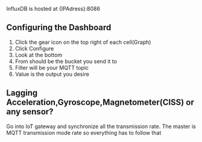 InfluxDB is hosted at {IPAdress}:8086

## Configuring the Dashboard
1. Click the gear icon on the top right of each cell(Graph)
2. Click Configure
3. Look at the bottom
4. From should be the bucket you send it to
5. Filter will be your MQTT topic
6. Value is the output you desire

## Lagging Acceleration,Gyroscope,Magnetometer(CISS) or any sensor?
Go into IoT gateway and synchronize all the transmission rate. The master is MQTT transmission mode rate so everything has to follow that


